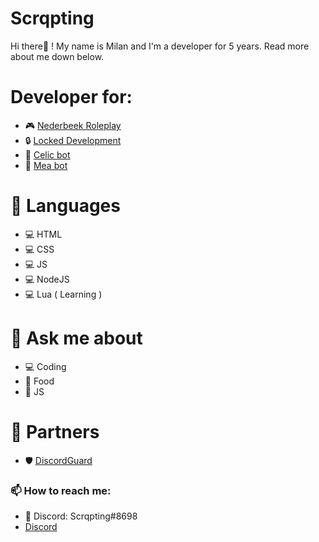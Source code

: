 # Scrqpting
Hi there👋 ! My name is Milan and I'm a developer for 5 years. Read more about me down below.

# Developer for:
- 🎮 [Nederbeek Roleplay](https://discord.gg/wB6F4qPTKK)
- 🔒 [Locked Development](https://discord.gg/HkZZGd5UtD)
- 🤖 [Celic bot](https://top.gg/bot/964548219226955786)
- 🎵 [Mea bot](https://top.gg/bot/954711717244469249)

# 🔧 Languages
- 💻 HTML
- 💻 CSS
- 💻 JS
- 💻 NodeJS
- 💻 Lua ( Learning )

# 💬 Ask me about
- 💻 Coding
- 🍟 Food
- 📂 JS

# 🤝 Partners
- 🛡️ [DiscordGuard](https://discord.gg/KkC5AtCqKx)

### 📫 How to reach me:
- 💠 Discord: Scrqpting#8698
- [Discord](https://discord.gg/UcmkMfJ8Ey)
